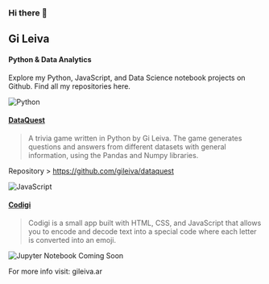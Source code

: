 ### Hi there 👋

## Gi Leiva
#### Python & Data Analytics
Explore my Python, JavaScript, and Data Science notebook projects on Github. Find all my repositories here.

![Python](https://img.shields.io/badge/python-3670A0?style=for-the-badge&logo=python&logoColor=ffdd54)
#### [DataQuest](https://github.com/gileiva/dataquest "DataQuest")
>  A trivia game written in Python by Gi Leiva. The game generates questions and answers from different datasets with general information, using the Pandas and Numpy libraries.

Repository > https://github.com/gileiva/dataquest


![JavaScript](https://img.shields.io/badge/javascript-%23323330.svg?style=for-the-badge&logo=javascript&logoColor=%23F7DF1E)

#### [Codigi](https://github.com/gileiva/codigi)
>  Codigi is a small app built with HTML, CSS, and JavaScript that allows you to encode and decode text into a special code where each letter is converted into an emoji.


![Jupyter Notebook](https://img.shields.io/badge/jupyter-%23FA0F00.svg?style=for-the-badge&logo=jupyter&logoColor=white)
Coming Soon


For more info visit: gileiva.ar

